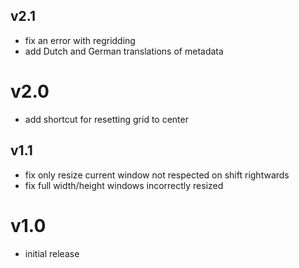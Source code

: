 ## v2.1

- fix an error with regridding
- add Dutch and German translations of metadata

# v2.0

- add shortcut for resetting grid to center

  

## v1.1

- fix only resize current window not respected on shift rightwards
- fix full width/height windows incorrectly resized

# v1.0

- initial release